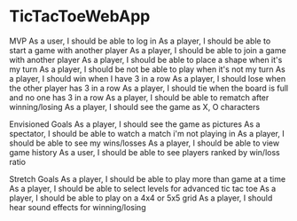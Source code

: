 # TicTacToeWebApp


MVP
As a user, I should be able to log in
As a player, I should be able to start a game with another player
As a player, I should be able to join a game with another player
As a player, I should be able to place a shape when it's my turn
As a player, I should be not be able to play when it's not my turn
As a player, I should win when I have 3 in a row
As a player, I should lose when the other player has 3 in a row
As a player, I should tie when the board is full and no one has 3 in a row
As a player, I should be able to rematch after winning/losing
As a player, I should see the game as X, O characters

Envisioned Goals
As a player, I should see the game as pictures
As a spectator, I should be able to watch a match i'm not playing in
As a player, I should be able to see my wins/losses
As a player, I should be able to view game history
As a user, I should be able to see players ranked by win/loss ratio

Stretch Goals
As a player, I should be able to play more than game at a time
As a player, I should be able to select levels for advanced tic tac toe
As a player, I should be able to play on a 4x4 or 5x5 grid
As a player, I should hear sound effects for winning/losing
